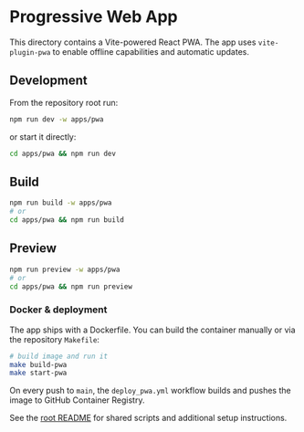 # Progressive Web App

This directory contains a Vite-powered React PWA. The app uses `vite-plugin-pwa` to enable offline capabilities and automatic updates.

## Development

From the repository root run:

```sh
npm run dev -w apps/pwa
```

or start it directly:

```sh
cd apps/pwa && npm run dev
```

## Build

```sh
npm run build -w apps/pwa
# or
cd apps/pwa && npm run build
```

## Preview

```sh
npm run preview -w apps/pwa
# or
cd apps/pwa && npm run preview
```

### Docker & deployment

The app ships with a Dockerfile. You can build the container manually or via the
repository `Makefile`:

```bash
# build image and run it
make build-pwa
make start-pwa
```

On every push to `main`, the `deploy_pwa.yml` workflow builds and pushes the
image to GitHub Container Registry.

See the [root README](../../README.md) for shared scripts and additional setup instructions.
